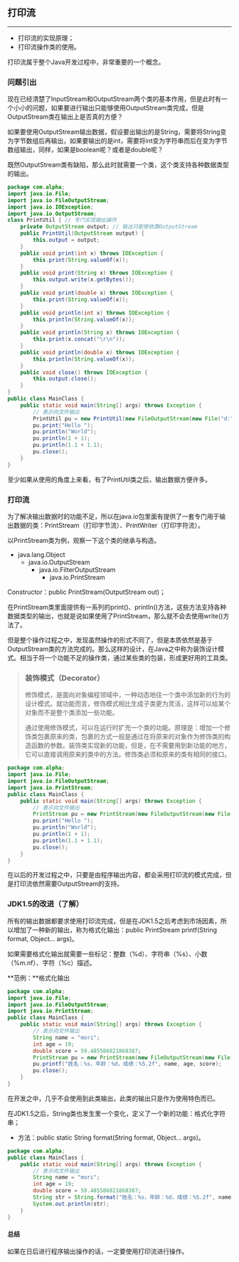 ## 打印流

---

* 打印流的实现原理；
* 打印流操作类的使用。

打印流属于整个Java开发过程中，非常重要的一个概念。

### 问题引出

现在已经清楚了InputStream和OutputStream两个类的基本作用，但是此时有一个小小的问题，如果要进行输出只能够使用OutputStream类完成，但是OutputStream类在输出上是否真的方便？

如果要使用OutputStream输出数据，假设要出输出的是String，需要将String变为字节数组后再输出，如果要输出的是int，需要将int变为字符串而后在变为字节数组输出，同样，如果是boolean呢？或者是double呢？

既然OutputStream类有缺陷，那么此时就需要一个类，这个类支持各种数据类型的输出。

```java
package com.alpha;
import java.io.File;
import java.io.FileOutputStream;
import java.io.IOException;
import java.io.OutputStream;
class PrintUtil { // 专门实现输出操作
	private OutputStream output; // 输出只能够依靠OutputStream
	public PrintUtil(OutputStream output) {
		this.output = output;
	}
	public void print(int x) throws IOException {
		this.print(String.valueOf(x));
	}
	public void print(String x) throws IOException {
		this.output.write(x.getBytes());
	}
	public void print(double x) throws IOException {
		this.print(String.valueOf(x));
	}
	public void println(int x) throws IOException {
		this.println(String.valueOf(x));
	}
	public void println(String x) throws IOException {
		this.print(x.concat("\r\n"));
	}
	public void println(double x) throws IOException {
		this.println(String.valueOf(x));
	}
	public void close() throws IOException {
		this.output.close();
	}
}
public class MainClass { 
	public static void main(String[] args) throws Exception {
		// 表示向文件输出
		PrintUtil pu = new PrintUtil(new FileOutputStream(new File("d:" + File.separator + "my.txt")));
		pu.print("Hello ");
		pu.println("World");
		pu.println(1 + 1);
		pu.println(1.1 + 1.1);
		pu.close();
	}
}
```

至少如果从使用的角度上来看，有了PrintUtil类之后，输出数据方便许多。

### 打印流

为了解决输出数据时的功能不足，所以在java.io包里面有提供了一套专门用于输出数据的类：PrintStream（打印字节流）、PrintWriter（打印字符流）。

以PrintStream类为例，观察一下这个类的继承与构造。

* java.lang.Object
  * java.io.OutputStream
    * java.io.FilterOutputStream
      * java.io.PrintStream

Constructor：public PrintStream(OutputStream out)；

在PrintStream类里面提供有一系列的print()、println()方法，这些方法支持各种数据类型的输出，也就是说如果使用了PrintStream，那么就不会去使用write()方法了。

但是整个操作过程之中，发现虽然操作的形式不同了，但是本质依然是基于OutputStream类的方法完成的。那么这样的设计，在Java之中称为装饰设计模式。相当于将一个功能不足的操作类，通过某些类的包装，形成更好用的工具类。

> ### 装饰模式（Decorator）
> 
> 修饰模式，是面向对象编程领域中，一种动态地往一个类中添加新的行为的设计模式。就功能而言，修饰模式相比生成子类更为灵活，这样可以给某个对象而不是整个类添加一些功能。
> 
> 通过使用修饰模式，可以在运行时扩充一个类的功能。原理是：增加一个修饰类包裹原来的类，包裹的方式一般是通过在将原来的对象作为修饰类的构造函数的参数。装饰类实现新的功能，但是，在不需要用到新功能的地方，它可以直接调用原来的类中的方法。修饰类必须和原来的类有相同的接口。

```java
package com.alpha;
import java.io.File;
import java.io.FileOutputStream;
import java.io.PrintStream;
public class MainClass { 
	public static void main(String[] args) throws Exception {
		// 表示向文件输出
		PrintStream pu = new PrintStream(new FileOutputStream(new File("d:" + File.separator + "my.txt")));
		pu.print("Hello ");
		pu.println("World");
		pu.println(1 + 1);
		pu.println(1.1 + 1.1);
		pu.close();
	}
}
```

在以后的开发过程之中，只要是由程序输出内容，都会采用打印流的模式完成，但是打印流依然需要OutputStream的支持。

### JDK1.5的改进（了解）

所有的输出数据都要求使用打印流完成，但是在JDK1.5之后考虑到市场因素，所以增加了一种新的输出，称为格式化输出：public PrintStream printf(String format, Object... args)。

如果需要格式化输出就需要一些标记：整数（%d）、字符串（%s）、小数（%m.nf）、字符（%c）描述。

**范例：**格式化输出

```java
package com.alpha;
import java.io.File;
import java.io.FileOutputStream;
import java.io.PrintStream;
public class MainClass { 
	public static void main(String[] args) throws Exception {
		// 表示向文件输出
		String name = "mori";
		int age = 19;
		double score = 59.485586821868387;
		PrintStream pu = new PrintStream(new FileOutputStream(new File("d:" + File.separator + "my.txt")));
		pu.printf("姓名：%s，年龄：%d，成绩：%5.2f", name, age, score);
		pu.close();
	}
}
```

在开发之中，几乎不会使用到此类输出，此类的输出只是作为使用特色而已。

在JDK1.5之后，String类也发生里一个变化，定义了一个新的功能：格式化字符串；

* 方法：public static String format(String format, Object... args)。

```java
package com.alpha;
public class MainClass { 
	public static void main(String[] args) throws Exception {
		// 表示向文件输出
		String name = "mori";
		int age = 19;
		double score = 59.485586821868387;
		String str = String.format("姓名：%s，年龄：%d，成绩：%5.2f", name, age, score);
		System.out.println(str);
	}
}
```

#### 总结

如果在日后进行程序输出操作的话，一定要使用打印流进行操作。
